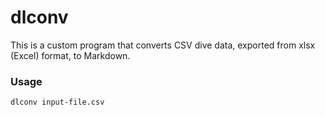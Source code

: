 # dlconv

This is a custom program that converts CSV dive data, exported from xlsx (Excel) format, to Markdown.

### Usage

```
dlconv input-file.csv
```

